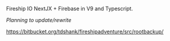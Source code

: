 Fireship IO NextJX + Firebase in V9 and Typescript.

*Planning to update/rewrite*

https://bitbucket.org/tdshank/fireshipadventure/src/rootbackup/

